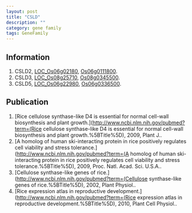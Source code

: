 ```yaml
---
layout: post
title: "CSLD"
description: ""
category: gene family
tags: GeneFamily
---
```


## Information
1. CSLD2, [LOC_Os06g02180](http://rice.plantbiology.msu.edu/cgi-bin/ORF_infopage.cgi?orf=LOC_Os06g02180), [Os06g0111800](http://rapdb.dna.affrc.go.jp/viewer/gbrowse_details/irgsp1?name=Os06g0111800).
2. CSLD3, [LOC_Os08g25710](http://rice.plantbiology.msu.edu/cgi-bin/ORF_infopage.cgi?orf=LOC_Os08g25710), [Os08g0345500](http://rapdb.dna.affrc.go.jp/viewer/gbrowse_details/irgsp1?name=Os08g0345500).
3. CSLD5, [LOC_Os06g22980](http://rice.plantbiology.msu.edu/cgi-bin/ORF_infopage.cgi?orf=LOC_Os06g22980), [Os06g0336500](http://rapdb.dna.affrc.go.jp/viewer/gbrowse_details/irgsp1?name=Os06g0336500).

## Publication
1. [Rice cellulose synthase-like D4 is essential for normal cell-wall biosynthesis and plant growth.](http://www.ncbi.nlm.nih.gov/pubmed?term=(Rice cellulose synthase-like D4 is essential for normal cell-wall biosynthesis and plant growth.%5BTitle%5D), 2009, Plant J..
2. [A homolog of human ski-interacting protein in rice positively regulates cell viability and stress tolerance.](http://www.ncbi.nlm.nih.gov/pubmed?term=(A homolog of human ski-interacting protein in rice positively regulates cell viability and stress tolerance.%5BTitle%5D), 2009, Proc. Natl. Acad. Sci. U.S.A..
3. [Cellulose synthase-like genes of rice.](http://www.ncbi.nlm.nih.gov/pubmed?term=(Cellulose synthase-like genes of rice.%5BTitle%5D), 2002, Plant Physiol..
4. [Rice expression atlas in reproductive development.](http://www.ncbi.nlm.nih.gov/pubmed?term=(Rice expression atlas in reproductive development.%5BTitle%5D), 2010, Plant Cell Physiol..


